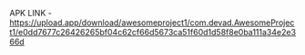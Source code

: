 APK LINK - https://upload.app/download/awesomeproject1/com.devad.AwesomeProject1/e0dd7677c26426265bf04c62cf66d5673ca51f60d1d58f8e0ba111a34e2e366d
